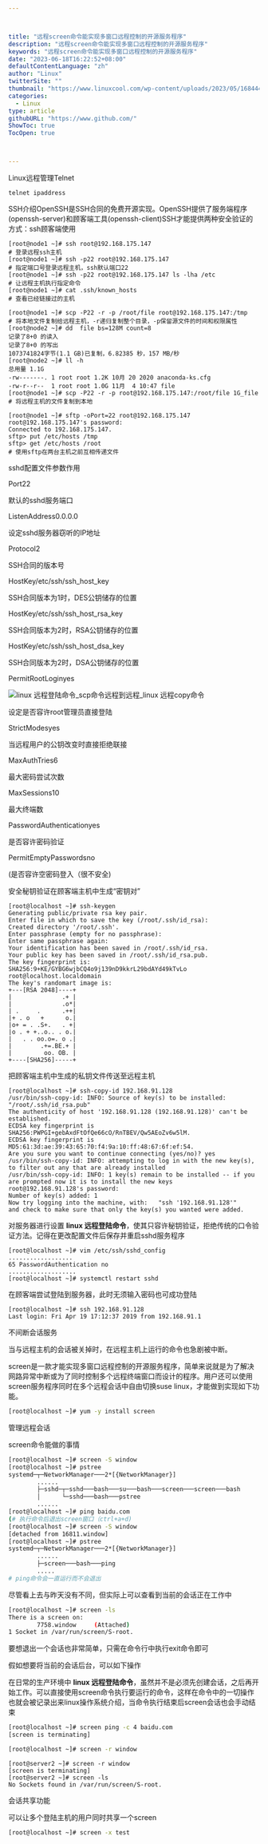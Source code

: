 ```yaml
---



title: "远程screen命令能实现多窗口远程控制的开源服务程序"
description: "远程screen命令能实现多窗口远程控制的开源服务程序"
keywords: "远程screen命令能实现多窗口远程控制的开源服务程序"
date: "2023-06-18T16:22:52+08:00"
defaultContentLanguage: "zh"
author: "Linux"
twitterSite: ""
thumbnail: "https://www.linuxcool.com/wp-content/uploads/2023/05/1684440379370_0.jpg"
categories:
  - Linux
type: article
githubURL: "https://www.github.com/"
ShowToc: true
TocOpen: true



---
```


Linux远程管理Telnet

```
telnet ipaddress
```

SSH介绍OpenSSH是SSH合同的免费开源实现。OpenSSH提供了服务端程序(openssh-server)和顾客端工具(openssh-client)SSH才能提供两种安全验证的方式：ssh顾客端使用

```shell
[root@node1 ~]# ssh root@192.168.175.147
# 登录远程ssh主机
[root@node1 ~]# ssh -p22 root@192.168.175.147
# 指定端口号登录远程主机，ssh默认端口22
[root@node1 ~]# ssh -p22 root@192.168.175.147 ls -lha /etc
# 让远程主机执行指定命令
[root@node1 ~]# cat .ssh/known_hosts
# 查看已经链接过的主机
```

```shell
[root@node1 ~]# scp -P22 -r -p /root/file root@192.168.175.147:/tmp
# 将本地文件复制给远程主机，-r递归复制整个目录，-p保留源文件的时间和权限属性
[root@node2 ~]# dd  file bs=128M count=8
记录了8+0 的读入
记录了8+0 的写出
1073741824字节(1.1 GB)已复制，6.82385 秒，157 MB/秒
[root@node2 ~]# ll -h
总用量 1.1G
-rw-------. 1 root root 1.2K 10月 20 2020 anaconda-ks.cfg
-rw-r--r--  1 root root 1.0G 11月  4 10:47 file
[root@node1 ~]# scp -P22 -r -p root@192.168.175.147:/root/file 1G_file
# 将远程主机的文件复制到本地
```

```shell
[root@node1 ~]# sftp -oPort=22 root@192.168.175.147
root@192.168.175.147's password:
Connected to 192.168.175.147.
sftp> put /etc/hosts /tmp
sftp> get /etc/hosts /root
# 使用sftp在两台主机之前互相传递文件
```

sshd配置文件参数作用

Port22

默认的sshd服务端口

ListenAddress0.0.0.0

设定sshd服务器窃听的IP地址

Protocol2

SSH合同的版本号

HostKey/etc/ssh/ssh_host_key

SSH合同版本为1时，DES公钥储存的位置

HostKey/etc/ssh/ssh_host_rsa_key

SSH合同版本为2时，RSA公钥储存的位置

HostKey/etc/ssh/ssh_host_dsa_key

SSH合同版本为2时，DSA公钥储存的位置

PermitRootLoginyes

![linux 远程登陆命令_scp命令远程到远程_linux 远程copy命令](https://www.linuxcool.com/wp-content/uploads/2023/05/1684440379370_0.jpg)

设定是否容许root管理员直接登陆

StrictModesyes

当远程用户的公钥改变时直接拒绝联接

MaxAuthTries6

最大密码尝试次数

MaxSessions10

最大终端数

PasswordAuthenticationyes

是否容许密码验证

PermitEmptyPasswordsno

(是否容许空密码登入（很不安全) 

安全秘钥验证在顾客端主机中生成“密钥对”

```shell
[root@localhost ~]# ssh-keygen
Generating public/private rsa key pair.
Enter file in which to save the key (/root/.ssh/id_rsa):
Created directory '/root/.ssh'.
Enter passphrase (empty for no passphrase):
Enter same passphrase again:
Your identification has been saved in /root/.ssh/id_rsa.
Your public key has been saved in /root/.ssh/id_rsa.pub.
The key fingerprint is:
SHA256:9+KE/GYBG6wjbCQ4o9j139nD9kkrL29bdAYd49kTvLo root@localhost.localdomain
The key's randomart image is:
+---[RSA 2048]----+
|              .+ |
|              .o*|
| .     .      .++|
|+ . o   +      o.|
|o+ = . .S+.   . +|
|o . + +..o.. . o.|
|   . . oo.o=. o .|
|        .+=.BE.+ |
|         oo. OB. |
+----[SHA256]-----+
```

把顾客端主机中生成的私钥文件传送至远程主机

```shell
[root@localhost ~]# ssh-copy-id 192.168.91.128
/usr/bin/ssh-copy-id: INFO: Source of key(s) to be installed: "/root/.ssh/id_rsa.pub"
The authenticity of host '192.168.91.128 (192.168.91.128)' can't be established.
ECDSA key fingerprint is SHA256:PWPGI+gebAxdFtOfQe66cO/RnTBEV/Qw5AEoZv6w5lM.
ECDSA key fingerprint is MD5:61:3d:ae:39:43:65:70:f4:9a:10:ff:48:67:6f:ef:54.
Are you sure you want to continue connecting (yes/no)? yes
/usr/bin/ssh-copy-id: INFO: attempting to log in with the new key(s), to filter out any that are already installed
/usr/bin/ssh-copy-id: INFO: 1 key(s) remain to be installed -- if you are prompted now it is to install the new keys
root@192.168.91.128's password:
Number of key(s) added: 1
Now try logging into the machine, with:   "ssh '192.168.91.128'"
and check to make sure that only the key(s) you wanted were added.
```

对服务器进行设置 **linux 远程登陆命令**，使其只容许秘钥验证，拒绝传统的口令验证方法。记得在更改配置文件后保存并重启sshd服务程序

```shell
[root@localhost ~]# vim /etc/ssh/sshd_config
..................
65 PasswordAuthentication no
...................
[root@localhost ~]# systemctl restart sshd
```

在顾客端尝试登陆到服务器，此时无须输入密码也可成功登陆

```shell
[root@localhost ~]# ssh 192.168.91.128
Last login: Fri Apr 19 17:12:37 2019 from 192.168.91.1
```

不间断会话服务

当与远程主机的会话被关掉时，在远程主机上运行的命令也急剧被中断。

screen是一款才能实现多窗口远程控制的开源服务程序，简单来说就是为了解决网路异常中断或为了同时控制多个远程终端窗口而设计的程序。用户还可以使用screen服务程序同时在多个远程会话中自由切换suse linux，才能做到实现如下功能。

```bash
[root@localhost ~]# yum -y install screen
```

管理远程会话

screen命令能做的事情

```bash
[root@localhost ~]# screen -S window
[root@localhost ~]# pstree
systemd─┬─NetworkManager───2*[{NetworkManager}]
		......
        ├─sshd─┬─sshd───bash───su───bash───screen───screen───bash
        │      └─sshd───bash───pstree
		......
[root@localhost ~]# ping baidu.com
(# 执行命令后退出screen窗口（ctrl+a+d) 
[root@localhost ~]# screen -S window
[detached from 16811.window]
[root@localhost ~]# pstree
systemd─┬─NetworkManager───2*[{NetworkManager}]
		......
        ├─screen───bash───ping
        .....
# ping命令会一直运行而不会退出
```

尽管看上去与昨天没有不同，但实际上可以查看到当前的会话正在工作中

```bash
[root@localhost ~]# screen -ls
There is a screen on:
        7758.window     (Attached)
1 Socket in /var/run/screen/S-root.
```

要想退出一个会话也非常简单，只需在命令行中执行exit命令即可

假如想要将当前的会话后台，可以如下操作

在日常的生产环境中 **linux 远程登陆命令**，虽然并不是必须先创建会话，之后再开始工作。可以直接使用screen命令执行要运行的命令，这样在命令中的一切操作也就会被记录出来linux操作系统介绍，当命令执行结束后screen会话也会手动结束

```bash
[root@localhost ~]# screen ping -c 4 baidu.com
[screen is terminating]
```

```bash
[root@localhost ~]# screen -r window
```

```
[root@server2 ~]# screen -r window
[screen is terminating]
[root@server2 ~]# screen -ls
No Sockets found in /var/run/screen/S-root.
```

会话共享功能

可以让多个登陆主机的用户同时共享一个screen

```bash
[root@localhost ~]# screen -x test
```